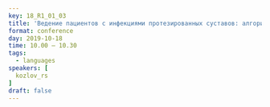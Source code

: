 ```yaml
---
key: 18_R1_01_03
title: 'Ведение пациентов с инфекциями протезированных суставов: алгоритмы, которые действительно работают'
format: conference
day: 2019-10-18
time: 10.00 – 10.30
tags:
  - languages
speakers: [
  kozlov_rs
]
draft: false
---
```

